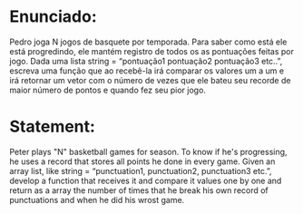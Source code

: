 # Enunciado:

Pedro joga N jogos de basquete por temporada. Para saber como está ele está progredindo, ele mantém
registro de todos os as pontuações feitas por jogo. Dada uma lista string = “pontuação1 pontuação2
pontuação3 etc..”, escreva uma função que ao recebê-la irá comparar os valores um a um e irá retornar um
vetor com o número de vezes que ele bateu seu recorde de maior número de pontos e quando fez seu pior
jogo.
# Statement:

Peter plays "N" basketball games for season. To know if he's progressing, he uses a record that stores all points he done in every game. Given an array list, like string = “punctuation1, punctuation2, punctuation3 etc.”, develop a function that receives it and compare it values one by one and return as a array the number of times that he break his own record of punctuations and when he did his wrost game.